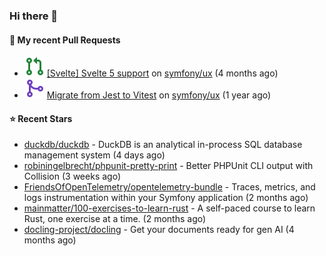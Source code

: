 ### Hi there 👋

#### 🔨 My recent Pull Requests

- ![](./assets/pr-open.svg) [[Svelte] Svelte 5 support](https://github.com/symfony/ux/pull/2288) on [symfony/ux](https://github.com/symfony/ux) (4 months ago)
- ![](./assets/pr-merged.svg) [Migrate from Jest to Vitest](https://github.com/symfony/ux/pull/1202) on [symfony/ux](https://github.com/symfony/ux) (1 year ago)

#### ⭐ Recent Stars

- [duckdb/duckdb](https://github.com/duckdb/duckdb) - DuckDB is an analytical in-process SQL database management system (4 days ago)
- [robiningelbrecht/phpunit-pretty-print](https://github.com/robiningelbrecht/phpunit-pretty-print) - Better PHPUnit CLI output with Collision (3 weeks ago)
- [FriendsOfOpenTelemetry/opentelemetry-bundle](https://github.com/FriendsOfOpenTelemetry/opentelemetry-bundle) - Traces, metrics, and logs instrumentation within your Symfony application (2 months ago)
- [mainmatter/100-exercises-to-learn-rust](https://github.com/mainmatter/100-exercises-to-learn-rust) - A self-paced course to learn Rust, one exercise at a time. (2 months ago)
- [docling-project/docling](https://github.com/docling-project/docling) - Get your documents ready for gen AI (4 months ago)